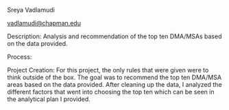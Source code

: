 Sreya Vadlamudi

vadlamudi@chapman.edu

Description: Analysis and recommendation of the top ten DMA/MSAs based on the data provided.

Process:

  Project Creation: For this project, the only rules that were given were to think outside of the box. The goal was to recommend the top ten DMA/MSA areas based on the data provided. After cleaning up the data, I analyzed the different factors that went into choosing the top ten which can be seen in the analytical plan I provided.

